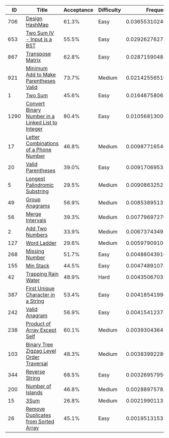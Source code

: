 |ID|Title|Acceptance|Difficulty|Frequency|
|----|-----|----|---|---|
|706|[Design HashMap]( https://leetcode.com/problems/design-hashmap)|61.3%|Easy|0.03655310240265549|
|653|[Two Sum IV - Input is a BST]( https://leetcode.com/problems/two-sum-iv-input-is-a-bst)|55.5%|Easy|0.02926276273740802|
|867|[Transpose Matrix]( https://leetcode.com/problems/transpose-matrix)|62.8%|Easy|0.028715904834557722|
|921|[Minimum Add to Make Parentheses Valid]( https://leetcode.com/problems/minimum-add-to-make-parentheses-valid)|73.7%|Medium|0.021425565169310254|
|1|[Two Sum]( https://leetcode.com/problems/two-sum)|45.6%|Easy|0.016487580637467636|
|1290|[Convert Binary Number in a Linked List to Integer]( https://leetcode.com/problems/convert-binary-number-in-a-linked-list-to-integer)|80.4%|Easy|0.010568130061792257|
|17|[Letter Combinations of a Phone Number]( https://leetcode.com/problems/letter-combinations-of-a-phone-number)|46.8%|Medium|0.00987716546167603|
|20|[Valid Parentheses]( https://leetcode.com/problems/valid-parentheses)|39.0%|Easy|0.009170695326061695|
|5|[Longest Palindromic Substring]( https://leetcode.com/problems/longest-palindromic-substring)|29.5%|Medium|0.009086325220960808|
|49|[Group Anagrams]( https://leetcode.com/problems/group-anagrams)|56.9%|Medium|0.008538951314232168|
|56|[Merge Intervals]( https://leetcode.com/problems/merge-intervals)|39.3%|Medium|0.007796972706004796|
|2|[Add Two Numbers]( https://leetcode.com/problems/add-two-numbers)|33.9%|Medium|0.006737434951993369|
|127|[Word Ladder]( https://leetcode.com/problems/word-ladder)|29.6%|Medium|0.005979091056058075|
|268|[Missing Number]( https://leetcode.com/problems/missing-number)|51.7%|Easy|0.0048804391649084865|
|155|[Min Stack]( https://leetcode.com/problems/min-stack)|44.5%|Easy|0.00474891074128171|
|42|[Trapping Rain Water]( https://leetcode.com/problems/trapping-rain-water)|48.9%|Hard|0.004350670338744988|
|387|[First Unique Character in a String]( https://leetcode.com/problems/first-unique-character-in-a-string)|53.4%|Easy|0.00418541994270691|
|242|[Valid Anagram]( https://leetcode.com/problems/valid-anagram)|56.9%|Easy|0.004154123743115972|
|238|[Product of Array Except Self]( https://leetcode.com/problems/product-of-array-except-self)|60.1%|Medium|0.003930436424724545|
|103|[Binary Tree Zigzag Level Order Traversal]( https://leetcode.com/problems/binary-tree-zigzag-level-order-traversal)|48.3%|Medium|0.003839922800048048|
|344|[Reverse String]( https://leetcode.com/problems/reverse-string)|68.5%|Easy|0.003269579502519813|
|200|[Number of Islands]( https://leetcode.com/problems/number-of-islands)|46.8%|Medium|0.0028897578265903614|
|15|[3Sum]( https://leetcode.com/problems/3sum)|26.8%|Medium|0.0021990113314367685|
|26|[Remove Duplicates from Sorted Array]( https://leetcode.com/problems/remove-duplicates-from-sorted-array)|45.1%|Easy|0.0019513153174351963|
